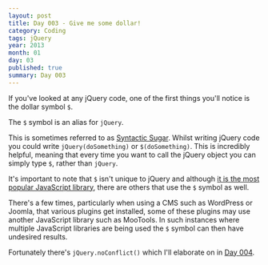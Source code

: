 ```yaml
---
layout: post
title: Day 003 - Give me some dollar!
category: Coding
tags: jQuery
year: 2013
month: 01
day: 03
published: true
summary: Day 003
---
```


If you've looked at any jQuery code, one of the first things you'll notice is the dollar symbol `$`.

The `$` symbol is an alias for `jQuery`.

This is sometimes referred to as [Syntactic Sugar](http://en.wikipedia.org/wiki/Syntactic_sugar).
Whilst writing jQuery code you could write `jQuery(doSomething)` or `$(doSomething)`. This is incredibly helpful, meaning that every time you want to call the jQuery object you can simply type `$`, rather than `jQuery`.

It's important to note that `$` isn't unique to jQuery and although [it is the most popular JavaScript library](http://trends.builtwith.com/javascript), there are others that use the `$` symbol as well.

There's a few times, particularly when using a CMS such as WordPress or Joomla, that various plugins get installed, some of these plugins may use another JavaScript library such as MooTools. In such instances where multiple JavaScript libraries are being used the `$` symbol can then have undesired results.

Fortunately there's `jQuery.noConflict()` which I'll elaborate on in [Day 004](/day-004).